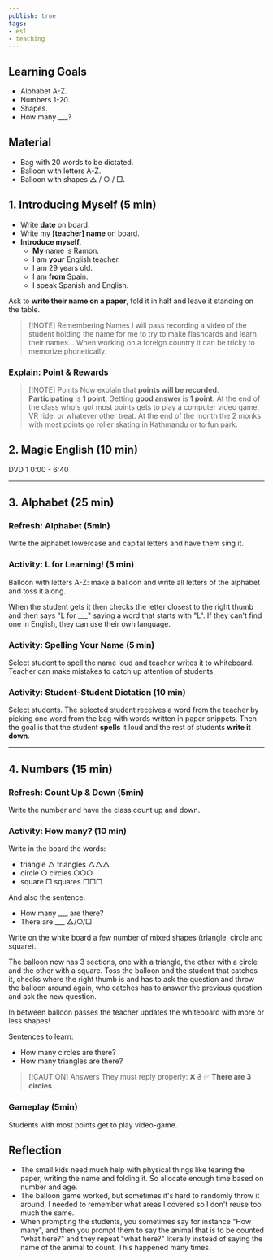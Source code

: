```yaml
---
publish: true
tags:
- esl
- teaching
---
```


## Learning Goals
- Alphabet A-Z.
- Numbers 1-20.
- Shapes.
- How many \_\_\_?

## Material
- Bag with 20 words to be dictated.
- Balloon with letters A-Z.
- Balloon with shapes △ / ○ / □.

## 1. Introducing Myself (5 min)
- Write **date** on board.
- Write my **\[teacher\] name** on board.
- **Introduce myself**.
	- **My** name is Ramon.
	- I am **your** English teacher.
	- I am 29 years old.
	- I am **from** Spain.
	- I speak Spanish and English.

Ask to **write their name on a paper**, fold it in half and leave it standing on the table.

> [!NOTE] Remembering Names
> I will pass recording a video of the student holding the name for me to try to make flashcards and learn their names... When working on a foreign country it can be tricky to memorize phonetically.

### Explain: Point & Rewards
> [!NOTE] Points
> Now explain that **points will be recorded**. **Participating** is **1 point**. Getting **good answer** is **1 point**. At the end of the class who's got most points gets to play a computer video game, VR ride, or whatever other treat. At the end of the month the 2 monks with most points go roller skating in Kathmandu or to fun park.

## 2. Magic English (10 min)
DVD 1 0:00 - 6:40

---
## 3. Alphabet (25 min)
### Refresh: Alphabet (5min)
Write the alphabet lowercase and capital letters and have them sing it.

### Activity: L for Learning! (5 min)
Balloon with letters A-Z: make a balloon and write all letters of the alphabet and toss it along.

When the student gets it then checks the letter closest to the right thumb and then says "L for \_\_\_" saying a word that starts with "L". If they can't find one in English, they can use their own language.

### Activity: Spelling Your Name (5 min)
Select student to spell the name loud and teacher writes it to whiteboard. Teacher can make mistakes to catch up attention of students.

### Activity: Student-Student Dictation (10 min)
Select students. The selected student receives a word from the teacher by picking one word from the bag with words written in paper snippets. Then the goal is that the student **spells** it loud and the rest of students **write it down**.

---
## 4. Numbers (15 min)
### Refresh: Count Up & Down (5min)
Write the number and have the class count up and down. 

### Activity: How many? (10 min)
Write in the board the words:
- triangle △ triangles △△△
- circle ○ circles ○○○
- square □ squares □□□

And also the sentence:
- How many \_\_\_ are there?
- There are \_\_\_ △/○/□

Write on the white board a few number of mixed shapes (triangle, circle and square).

The balloon now has 3 sections, one with a triangle, the other with a circle and the other with a square. Toss the balloon and the student that catches it, checks where the right thumb is and has to ask the question and throw the balloon around again, who catches has to answer the previous question and ask the new question.

In between balloon passes the teacher updates the whiteboard with more or less shapes!

Sentences to learn:
- How many circles are there?
- How many triangles are there?

> [!CAUTION] Answers
> They must reply properly: ❌ ~~3~~  ✅ **There are 3 circles**.

### Gameplay (5min)
Students with most points get to play video-game.

## Reflection
- The small kids need much help with physical things like tearing the paper, writing the name and folding it. So allocate enough time based on number and age.
- The balloon game worked, but sometimes it's hard to randomly throw it around, I needed to remember what areas I covered so I don't reuse too much the same.
- When prompting the students, you sometimes say for instance "How many", and then you prompt them to say the animal that is to be counted "what here?" and they repeat "what here?" literally instead of saying the name of the animal to count. This happened many times.